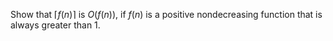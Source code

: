 Show that $\lceil f(n) \rceil$ is $O(f(n))$, if $f(n)$ is a positive nondecreasing function
that is always greater than 1.
